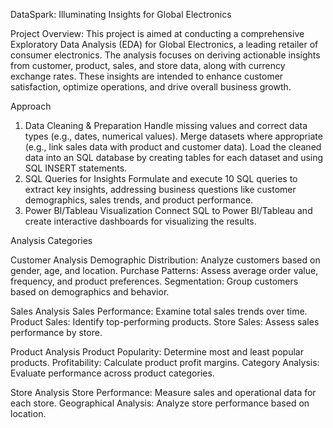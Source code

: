 DataSpark: Illuminating Insights for Global Electronics

Project Overview:
This project is aimed at conducting a comprehensive Exploratory Data Analysis (EDA) for Global Electronics, a leading retailer of consumer electronics. The analysis focuses on deriving actionable insights from customer, product, sales, and store data, along with currency exchange rates. These insights are intended to enhance customer satisfaction, optimize operations, and drive overall business growth.

Approach
1. Data Cleaning & Preparation
Handle missing values and correct data types (e.g., dates, numerical values).
Merge datasets where appropriate (e.g., link sales data with product and customer data).
Load the cleaned data into an SQL database by creating tables for each dataset and using SQL INSERT statements.
2. SQL Queries for Insights
Formulate and execute 10 SQL queries to extract key insights, addressing business questions like customer demographics, sales trends, and product performance.
3. Power BI/Tableau Visualization
Connect SQL to Power BI/Tableau and create interactive dashboards for visualizing the results.


Analysis Categories

Customer Analysis
Demographic Distribution: Analyze customers based on gender, age, and location.
Purchase Patterns: Assess average order value, frequency, and product preferences.
Segmentation: Group customers based on demographics and behavior.

Sales Analysis
Sales Performance: Examine total sales trends over time.
Product Sales: Identify top-performing products.
Store Sales: Assess sales performance by store.

Product Analysis
Product Popularity: Determine most and least popular products.
Profitability: Calculate product profit margins.
Category Analysis: Evaluate performance across product categories.

Store Analysis
Store Performance: Measure sales and operational data for each store.
Geographical Analysis: Analyze store performance based on location.
